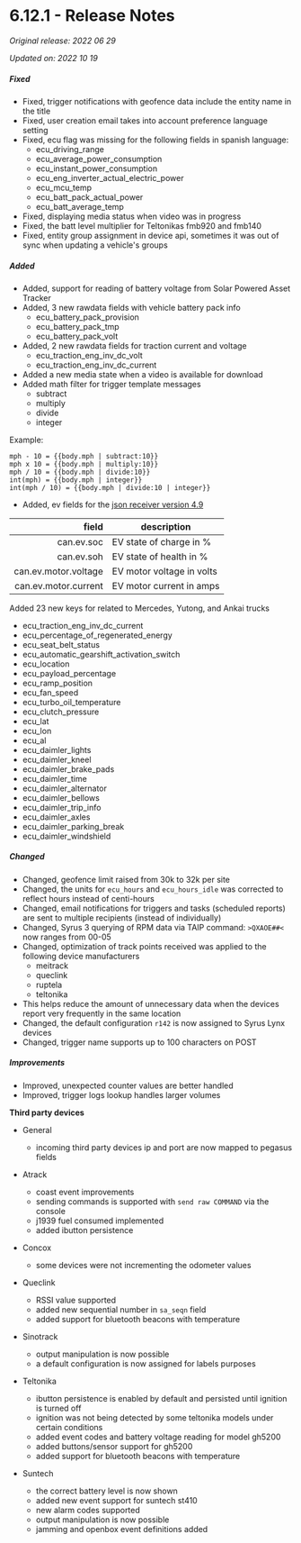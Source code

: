 # 6.12.1 - Release Notes
*Original release: 2022 06 29*

*Updated on: 2022 10 19*

##### Fixed

* Fixed, trigger notifications with geofence data include the entity name in the title
* Fixed, user creation email takes into account preference language setting
* Fixed, ecu flag was missing for the following fields in spanish language:
    * ecu_driving_range
    * ecu_average_power_consumption
    * ecu_instant_power_consumption
    * ecu_eng_inverter_actual_electric_power
    * ecu_mcu_temp
    * ecu_batt_pack_actual_power
    * ecu_batt_average_temp
* Fixed, displaying media status when video was in progress
* Fixed, the batt level multiplier for Teltonikas fmb920 and fmb140
* Fixed, entity group assignment in device api, sometimes it was out of sync when updating a vehicle's groups

##### Added

* Added, support for reading of battery voltage from Solar Powered Asset Tracker
* Added, 3 new rawdata fields with vehicle battery pack info
    * ecu_battery_pack_provision
    * ecu_battery_pack_tmp
    * ecu_battery_pack_volt
* Added, 2 new rawdata fields for traction current and voltage
    * ecu_traction_eng_inv_dc_volt
    * ecu_traction_eng_inv_dc_current
* Added a new media state when a video is available for download
* Added math filter for trigger template messages
    * subtract
    * multiply
    * divide
    * integer

Example: 

```
mph - 10 = {{body.mph | subtract:10}}
mph x 10 = {{body.mph | multiply:10}}
mph / 10 = {{body.mph | divide:10}}
int(mph) = {{body.mph | integer}}
int(mph / 10) = {{body.mph | divide:10 | integer}}
```

* Added, ev fields for the [json receiver version 4.9](https://support.digitalcomtech.com/pegasus/admin-guide-en/#developer-documentation)

field | description
-----:|-------------
can.ev.soc | EV state of charge in %
can.ev.soh | EV state of health in %
can.ev.motor.voltage | EV motor voltage in volts
can.ev.motor.current | EV motor current in amps

Added 23 new keys for related to Mercedes, Yutong, and Ankai trucks
* ecu_traction_eng_inv_dc_current
* ecu_percentage_of_regenerated_energy
* ecu_seat_belt_status
* ecu_automatic_gearshift_activation_switch
* ecu_location
* ecu_payload_percentage
* ecu_ramp_position
* ecu_fan_speed
* ecu_turbo_oil_temperature
* ecu_clutch_pressure
* ecu_lat
* ecu_lon
* ecu_al
* ecu_daimler_lights
* ecu_daimler_kneel
* ecu_daimler_brake_pads
* ecu_daimler_time
* ecu_daimler_alternator
* ecu_daimler_bellows
* ecu_daimler_trip_info
* ecu_daimler_axles
* ecu_daimler_parking_break
* ecu_daimler_windshield

##### Changed

* Changed, geofence limit raised from 30k to 32k per site
* Changed, the units for `ecu_hours` and `ecu_hours_idle` was corrected to reflect hours instead of centi-hours
* Changed, email notifications for triggers and tasks (scheduled reports) are sent to multiple recipients (instead of individually)
* Changed, Syrus 3 querying of RPM data via TAIP command: `>QXAOE##<` now ranges from 00-05
* Changed, optimization of track points received was applied to the following device manufacturers
    * meitrack
    * queclink
    * ruptela
    * teltonika
* This helps reduce the amount of unnecessary data when the devices report very frequently in the same location
* Changed, the default configuration `r142` is now assigned to Syrus Lynx devices
* Changed, trigger name supports up to 100 characters on POST

##### Improvements

* Improved, unexpected counter values are better handled
* Improved, trigger logs lookup handles larger volumes

**Third party devices**

* General
    * incoming third party devices ip and port are now mapped to pegasus fields

* Atrack
    * coast event improvements
    * sending commands is supported with `send raw COMMAND` via the console
    * j1939 fuel consumed implemented
    * added ibutton persistence

* Concox
    * some devices were not incrementing the odometer values 

* Queclink
    * RSSI value supported
    * added new sequential number in `sa_seqn` field
    * added support for bluetooth beacons with temperature

* Sinotrack
    * output manipulation is now possible
    * a default configuration is now assigned for labels purposes

* Teltonika
    * ibutton persistence is enabled by default and persisted until ignition is turned off
    * ignition was not being detected by some teltonika models under certain conditions
    * added event codes and battery voltage reading for model gh5200
    * added buttons/sensor support for gh5200
    * added support for bluetooth beacons with temperature

* Suntech
    * the correct battery level is now shown
    * added new event support for suntech st410
    * new alarm codes supported
    * output manipulation is now possible
    * jamming and openbox event definitions added